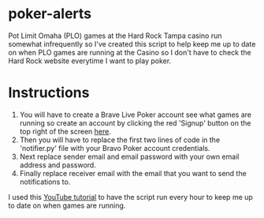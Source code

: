 # poker-alerts

Pot Limit Omaha (PLO) games at the Hard Rock Tampa casino run somewhat infrequently so I've created this script to help keep me up to date on when PLO games are running at the Casino so I don't have to check the Hard Rock website everytime I want to play poker.

# Instructions
1. You will have to create a Brave Live Poker account see what games are running so create an account by clicking the red 'Signup' button on the top right of the screen [here](https://www.bravopokerlive.com/login/?ReturnUrl=%2fvenues%2fseminole-hard-rock-tampa%2f).
2. Then you will have to replace the first two lines of code in the 'notifier.py' file with your Bravo Poker account credentials.
3. Next replace sender email and email password with your own email address and password.
4. Finally replace receiver email with the email that you want to send the notifications to.

I used this [YouTube tutorial](https://www.youtube.com/watch?v=n2Cr_YRQk7o) to have the script run every hour to keep me up to date on when games are running.
